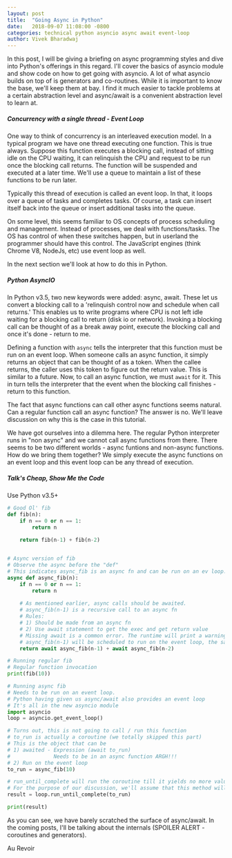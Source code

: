 ```yaml
---
layout: post
title:  "Going Async in Python"
date:   2018-09-07 11:08:00 -0800
categories: technical python asyncio async await event-loop
author: Vivek Bharadwaj
---
```


In this post, I will be giving a briefing on async programming styles and dive into Python's offerings in this regard. I'll cover the basics of asyncio module and show code on how to get going with asyncio. A lot of what asyncio builds on top of is generators and co-routines. While it is important to know the base, we'll keep them at bay. I find it much easier to tackle problems at a certain abstraction level and async/await is a convenient abstraction level to learn at. 

##### Concurrency with a single thread - Event Loop

One way to think of concurrency is an interleaved execution model. In a typical program we have one thread executing one function. This is true always. Suppose this function executes a blocking call, instead of sitting idle on the CPU waiting, it can relinquish the CPU and request to be run once the blocking call returns. The function will be suspended and executed at a later time. We'll use a queue to maintain a list of these functions to be run later.

Typically this thread of execution is called an event loop. In that, it loops over a queue of tasks and completes tasks. Of course, a task can insert itself back into the queue or insert additional tasks into the queue. 

On some level, this seems familiar to OS concepts of process scheduling and management. Instead of processes, we deal with functions/tasks. The OS has control of when these switches happen, but in userland the programmer should have this control. 
The JavaScript engines (think Chrome V8, NodeJs, etc) use event loop as well.

In the next section we'll look at how to do this in Python. 

##### Python AsyncIO

In Python v3.5, two new keywords were added: async, await. These let us convert a blocking call to a 'relinquish control now and schedule when call returns.' This enables us to write programs where CPU is not left idle waiting for a blocking call to return (disk io or network). Invoking a blocking call can be thought of as a break away point, execute the blocking call and once it's done - return to me. 

Defining a function with `async` tells the interpreter that this function must be run on an event loop.
When someone calls an async function, it simply returns an object that can be thought of as a token. When the callee returns, the caller uses this token to figure out the return value. This is similar to a future. 
Now, to call an async function, we must `await` for it. This in turn tells the interpreter that the event when the blocking call finishes - return to this function.

The fact that async functions can call other async functions seems natural. Can a regular function call an async function? The answer is no. We'll leave discussion on why this is the case in this tutorial. 

We have got ourselves into a dilemma here. The regular Python interpreter runs in "non async" and we cannot call async functions from there. There seems to be two different worlds - async funtions and non-async functions. How do we bring them together? We simply execute the async functions on an event loop and this event loop can be any thread of execution.

##### Talk's Cheap, Show Me the Code
Use Python v3.5+

```python
# Good Ol' fib
def fib(n):
    if n == 0 or n == 1:
        return n
    
    return fib(n-1) + fib(n-2)


# Async version of fib
# Observe the async before the "def" 
# This indicates async_fib is an async fn and can be run on an ev loop.
async def async_fib(n):
    if n == 0 or n == 1:
        return n
    
    # As mentioned earlier, async calls should be awaited.
    # async_fib(n-1) is a recursive call to an async fn
    # Rules:
    # 1) Should be made from an async fn
    # 2) Use await statement to get the exec and get return value
    # Missing await is a common error. The runtime will print a warning, but it's easy to miss and mess.
    # async_fib(n-1) will be scheduled to run on the event loop, the same as the caller async_fib(n).
    return await async_fib(n-1) + await async_fib(n-2)

# Running regular fib
# Regular function invocation
print(fib(10))

# Running async fib
# Needs to be run on an event loop. 
# Python having given us async/await also provides an event loop
# It's all in the new asyncio module
import asyncio
loop = asyncio.get_event_loop()

# Turns out, this is not going to call / run this function
# to_run is actually a coroutine (we totally skipped this part)
# This is the object that can be 
# 1) awaited - Expression (await to_run)
#              Needs to be in an async function ARGH!!!
# 2) Run on the event loop
to_run = async_fib(10)

# run_until_complete will run the coroutine till it yields no more value. 
# For the purpose of our discussion, we'll assume that this method will simply run the function
result = loop.run_until_complete(to_run)

print(result)
```

As you can see, we have barely scratched the surface of async/await. In the coming posts, I'll be talking about the internals (SPOILER ALERT - coroutines and generators). 

Au Revoir